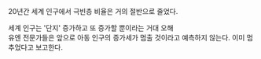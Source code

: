 20년간 세계 인구에서 극빈층 비율은 거의 절반으로 줄었다.

세계 인구는 '단지' 증가하고 또 증가할 뿐이라는 거대 오해  
유엔 전문가들은 앞으로 아동 인구의 증가세가 멈출 것이라고 예측하지 않는다. 이미 멈추었다고 보고한다.
